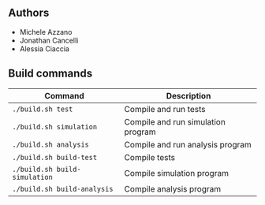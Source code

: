 ## Authors
- Michele Azzano
- Jonathan Cancelli
- Alessia Ciaccia

## Build commands

| Command                     | Description                        |
|-----------------------------|------------------------------------|
|`./build.sh test`            | Compile and run tests              |
|`./build.sh simulation`      | Compile and run simulation program |
|`./build.sh analysis`        | Compile and run analysis program   |
|`./build.sh build-test`      | Compile tests                      |
|`./build.sh build-simulation`| Compile simulation program         |
|`./build.sh build-analysis`  | Compile analysis program           |
